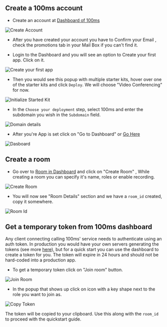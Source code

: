## Create a 100ms account

- Create an account at [Dashboard of 100ms](https://dashboard.100ms.live/)

![Create Account](/docs/guides/token/create-account.png)

- After you have created your account you have to Confirm your Email , check the promotions tab in your Mail Box if you can't find it.

- Login to the Dashboard and you will see an option to Create your first app. Click on it.

![Create your first app](/docs/guides/token/starter-kit-initialize-first-step.png)

- Then you would see this popup with multiple starter kits, hover over one of the starter kits and click `Deploy`. We will choose "Video Conferencing" for now.

![Initialize Started Kit](/docs/guides/token/starter-kit-initialize.png)

- In the `Choose your deployment` step, select 100ms and enter the subdomain you wish in the `Subdomain` field.

![Domain details](/docs/guides/token/domain-details.png)

- After you're App is set click on "Go to Dashboard" or [Go Here](https://dashboard.100ms.live/dashboard)

![Dasboard](/docs/guides/token/go-to-dashboard.png)

## Create a room

- Go over to [Room in Dashboard](https://dashboard.100ms.live/rooms) and click on "Create Room" , While creating a room you can specify it's name, roles or enable recording.

![Create Room](/docs/guides/token/create-room.png)

- You will now see "Room Details" section and we have a `room_id` created, copy it somewhere.

![Room Id](/docs/guides/token/room-id.png)

## Get a temporary token from 100ms dashboard

Any client connecting calling 100ms' service needs to authenticate using an auth token. In production you would have your own servers generating the tokens (see more [here](/javascript/v2/foundation/security-and-tokens)), but for a quick start you can use the dashboard to create a token for you. The token will expire in 24 hours and should not be hard-coded into a production app.

- To get a temporary token click on "Join room" button.

![Join Room](/docs/guides/token/join-room.png)

- In the popup that shows up click on icon with a key shape next to the role you want to join as.

![Copy Token](/docs/guides/token/copy-token.png)

The token will be copied to your clipboard. Use this along with the `room_id` to proceed with the quickstart guide.
